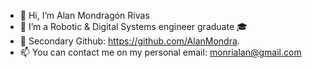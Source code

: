 - 👋 Hi, I’m Alan Mondragón Rivas
- 🤖 I’m a Robotic & Digital Systems engineer graduate 🎓
- 🔖 Secondary Github: https://github.com/AlanMondra. 
- 📫 You can contact me on my personal email: monrialan@gmail.com

<!---
AlanMR20/AlanMR20 is a ✨ special ✨ repository because its `README.md` (this file) appears on your GitHub profile.
You can click the Preview link to take a look at your changes.
--->
